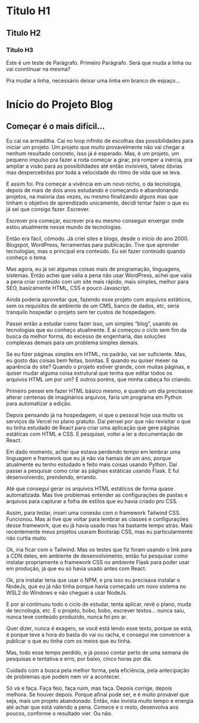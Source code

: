 # Titulo H1
## Titulo H2
### Titulo H3

Este é um teste de Parágrafo. Primeiro Parágrafo.
Será que muda a linha ou vai conntinuar na mesma?

Pra mudar a linha, necessário deixar uma linha em branco de espaço...

<h1>Início do Projeto Blog</h1>
<h2>Começar é o mais difícil...</h2>

<p>Eu caí na armadilha. Caí no loop infinito de escolhas das possibilidades para iniciar um projeto. Um projeto que muito provavelmente não vai chegar a nenhum resultado concreto, isso já é esperado. Mas, é um projeto, um pequeno impulso pra fazer a roda começar a girar, pra romper a inércia, pra ampliar a visão para as possibilidades até então invisíveis, talvez óbvias mas despercebidas por toda a velocidade do ritmo de vida que se leva.</p>

<p>E assim foi. Pra começar a vivência em um novo nicho, o da tecnologia, depois de mais de dois anos estudando e começando e abandonando projetos, na maioria das vezes, ou mesmo finalizando alguns mas que tinham o objetivo de aprendizado unicamente, decidi tentar fazer o que eu já sei que consigo fazer. Escrever.</p>

<p>Escrever pra começar, escrever pra eu mesmo conseguir enxergar onde estou atualmente nesse mundo de tecnologias.</p>

<p>Então era fácil, cômodo. Já criei sites e blogs, desde o início do ano 2000. Blogspot, WordPress, ferramentas para publicação. Tive que aprender tecnologias, mas o principal era conteúdo. Eu sei fazer conteúdo quando conheço o tema.</p>

<p>Mas agora, eu já sei algumas coisas mais de programação, linguagens, sistemas. Então achei que valia a pena não usar WordPress, achei que valia a pena criar conteúdo com um site mais rápido, mais simples, melhor para SEO, basicamente HTML, CSS e pouco Javascript.</p>

<p>Ainda poderia aproveitar que, fazendo esse projeto com arquivos estáticos, sem os requisitos de ambiente de um CMS, banco de dados, etc, seria tranquilo hospedar o projeto sem ter custos de hospedagem.</p>

<p>Passei então a estudar como fazer isso, um simples “blog”, usando as tecnologias que eu conheço atualmente. E aí começou o ciclo sem fim da busca da melhor forma, do excesso de engenharia, das soluções complexas demais para um problema simples demais.</p>

<p>Se eu fizer páginas simples em HTML, no padrão, vai ser suficiente. Mas, eu gosto das coisas bem feitas, bonitas. E quando eu quiser mexer na aparência do site? Quando o projeto estiver grande, com muitas páginas, e quiser mudar alguma coisa estrutural que tenha que editar todos os arquivos HTML um por um? E outros poréns, que minha cabeça foi criando.</p>

<p>Primeiro pensei em fazer HTML básico mesmo, e quando um dia precisasse alterar centenas de imaginários arquivos, faria um programa em Python para automatizar a edição.</p>

<p>Depois pensando já na hospedagem, vi que o pessoal hoje usa muito os serviços da Vercel no plano gratuito. Daí pensei por que não revisitar o que eu tinha estudado de React para criar uma aplicação que gere páginas estáticas com HTML e CSS. E pesquisei, voltei a ler a documentação de React.</p>

<p>Em dado momento, achei que estava perdendo tempo em lembrar uma linguagem e framwork que eu já não via hamais de um ano, porque atualmente eu tenho estudado e feito mais coisas usando Python. Daí passei a pesquisar como criar as páginas estáticas usando Flask. E fui desenvolvendo, prendendo, errando.</p>

<p>Até que consegui gerar os arquivos HTML estáticos de forma quase automatizada. Mas tive problemas entender as configurações de pastas e arquivos para capturar a folha de estilos que eu havia criado pro CSS.</p>

<p>Assim, para testar, inseri uma conexão com o framework Tailwind CSS. Funcionou. Mas aí tive que voltar para lembrar as classes e configurações desse framework, que eu já havia usado mas há bastante tempo atrás. Mais recentemente meus projetos usaram Bootsrap CSS, mas eu particularmente não curtia muito. </p>

<p>Ok, iria ficar com o Tailwind. Mas os testes que fiz foram usando o link para a CDN deles, em ambiente de desenvolvimento, então fui pesquisar como instalar propriamente o framework CSS no ambiente Flask para poder usar em produção, já que eu só havia usado antes com React.</p>

<p>Ok, pra instalar teria que usar o NPM, e pra isso eu precisava instalar o NodeJs, que eu já não tinha porque havia começado um novo sistema no WSL2 do Windows e não cheguei a usar NodeJs.</p>

<p>E por aí continuou todo o ciclo de estudar, tenta aplicar, revê o plano, muda de tecnologia, etc. E o projeto, bobo, bobo, escrever textos… nunca saiu, nunca teve conteúdo produzido, nunca foi pro ar.</p>

<p>Quer dizer, nunca é exagero, se você está lendo esse texto, porque se está, é porque teve a hora do basta do vai ou racha, e consegui me convencer a publicar o que eu tinha com os meios que eu tinha.</p>

<p>Mas, todo esse tempo perdido, e já posso contar perto de uma semana de pesquisas e tentativa e erro, por baixo, cinco horas por dia.</p>

<p>Cuidado com a busca pela melhor forma, pela eficiência, pela antecipação de problemas que podem nem vir a acontecer.</p>

<p>Só vá e faça. Faça feio, faça ruim, mas faça. Depois corrige, depois melhora. Se houver depois. Porque afinal pode ser, e é muito provável que seja, mais um projeto abandonado. Então, não invista muito tempo e energia até achar que está valendo a pena. Comece e o resto, desenvolva aos poucos, conforme o resultado vier. Ou não.</p>